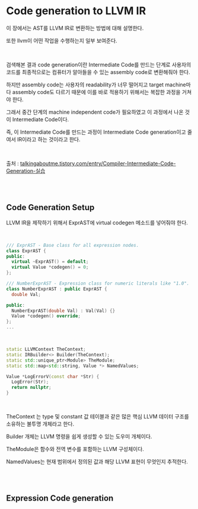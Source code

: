 # Code generation to LLVM IR

이 장에서는 AST를 LLVM IR로 변환하는 방법에 대해 설명한다.

또한 llvm이 어떤 작업을 수행하는지 일부 보여준다.

<br>

검색해본 결과 code generation이란 Intermediate Code를 만드는 단계로 사용자의 코드를 최종적으로는 컴퓨터가 알아들을 수 있는 assembly code로 변환해줘야 한다.

하지만 assembly code는 사용자의 readability가 너무 떨어지고 target machine마다 assembly code도 다르기 때문에 이를 바로 적용하기 위해서는 복잡한 과정을 거쳐야 한다.

그래서 중간 단계의 machine independent code가 필요하였고 이 과정에서 나온 것이 Intermediate Code이다.

즉, 이 Intermediate Code를 만드는 과정이 Intermediate Code generation이고 줄여서 IR이라고 하는 것이라고 한다.

<br>

출처 : <a href="https://talkingaboutme.tistory.com/entry/Compiler-Intermediate-Code-Generation-실습">talkingaboutme.tistory.com/entry/Compiler-Intermediate-Code-Generation-실습</a>

<br><br>

## Code Generation Setup

LLVM IR을 제작하기 위해서 ExprAST에 virtual codegen 메소드를 넣어줘야 한다.

<br>

```cpp
/// ExprAST - Base class for all expression nodes.
class ExprAST {
public:
  virtual ~ExprAST() = default;
  virtual Value *codegen() = 0;
};

/// NumberExprAST - Expression class for numeric literals like "1.0".
class NumberExprAST : public ExprAST {
  double Val;

public:
  NumberExprAST(double Val) : Val(Val) {}
  Value *codegen() override;
};
...
```

<br>

```cpp
static LLVMContext TheContext;
static IRBuilder<> Builder(TheContext);
static std::unique_ptr<Module> TheModule;
static std::map<std::string, Value *> NamedValues;

Value *LogErrorV(const char *Str) {
  LogError(Str);
  return nullptr;
}
```

<br>

TheContext 는 type 및 constant 값 테이블과 같은 많은 핵심 LLVM 데이터 구조를 소유하는 불투명 개체라고 한다.

Builder 개체는 LLVM 명령을 쉽게 생성할 수 있는 도우미 개체이다.

TheModule은 함수와 전역 변수를 포함하는 LLVM 구성체이다.

NamedValues는 현재 범위에서 정의된 값과 해당 LLVM 표현이 무엇인지 추적한다.

<br><br>

## Expression Code generation












